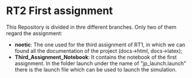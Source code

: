 # RT2 First assignment #
This Repository is divided in thre different branches. Only two of them regard the assignment:
* **noetic**: The one used for the third assignment of RT1, in which we can found all the documentation of the project (docs->html, docs->latex);
* **Third_Assignment_Notebook**: It contains the notebook of the first assignment. In the folder launch under the name of "jp_launch.launch" there is the launch file which can be used to launch the simulation.
